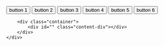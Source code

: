 <html>
<head><meta http-equiv="Content-Type" content="text/html; charset=euc-kr">
    <title></title>
    <link rel="stylesheet" type="text/css" href="/css/style-body.css">
    <link rel="stylesheet" type="text/css" href="//fonts.googleapis.com/css?family=Merriweather" />
</head>
<body>
    <div class="content">
        <div class="tab">
            <button class="tablinks" onclick="openTab(event, '')" id="defaultOpen">button 1</button>
            <button class="tablinks" onclick="openTab(event, '')">button 2</button>
            <button class="tablinks" onclick="openTab(event, '')">button 3</button>
            <button class="tablinks" onclick="openTab(event, '')">button 4</button>
            <button class="tablinks" onclick="openTab(event, '')">button 5</button>
            <button class="tablinks" onclick="openTab(event, '')">button 6</button>
        </div>
        
        <div class="container">
            <div id="" class="content-div"></div>
        </div>
    </div>
</body>
</html>
<script src="/scripts/tabchooser.js"></script>
